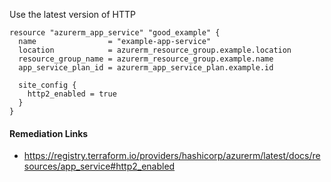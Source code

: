 
Use the latest version of HTTP

```hcl
resource "azurerm_app_service" "good_example" {
  name                = "example-app-service"
  location            = azurerm_resource_group.example.location
  resource_group_name = azurerm_resource_group.example.name
  app_service_plan_id = azurerm_app_service_plan.example.id
  
  site_config {
    http2_enabled = true
  }
}
```

#### Remediation Links
 - https://registry.terraform.io/providers/hashicorp/azurerm/latest/docs/resources/app_service#http2_enabled
        